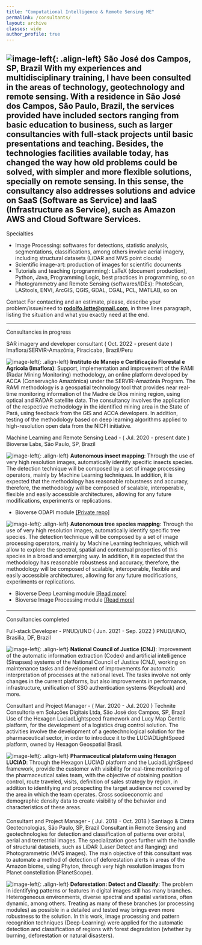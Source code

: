 ```yaml
---
title: "Computational Intelligence & Remote Sensing ME"
permalink: /consultants/
layout: archive
classes: wide
author_profile: true
---
```


<!-- Com as minhas experiências e formação multidisciplinar, tenho sido consultadas nas áreas de tecnologia, geotecnologia e sensoriamento remoto. Com residência em São José dos Campos, São Paulo, Brazil, os serviços prestados têm compreendido públicos desde a educação básica até empresariais, como consultorias mais amplas e de projetos. -->

![image-left]({{site.baseurl}}/assets/images/logo/personal/personal-logo-final-04.svg){: .align-left} 
<h-place>São José dos Campos, SP, Brazil</h-place>
<h-exp-desc>With my experiences and multidisciplinary training, I have been consulted in the areas of technology, geotechnology and remote sensing. With a residence in São José dos Campos, São Paulo, Brazil, the services provided have included sectors ranging from basic education to business, such as larger consultancies with full-stack projects until basic presentations and teaching. Besides, the technologies facilities available today, has changed the way how old problems could be solved, with simpler and more flexible solutions, specially on remote sensing. In this sense, the consultancy also addresses solutions and advice on SaaS (Software as Service) and IaaS (Infrastructure as Service), such as Amazon AWS and Cloud Software Services.</h-exp-desc>
---

<h-exp-subtitle><i class="fas fa-atom"></i> Specialties</h-exp-subtitle>
* Image Processing: <h-exp-desc>softwares for detections, statistic analysis, segmentations, classifications, among others involve aerial imagery, including structural datasets (LiDAR and MVS point clouds)</h-exp-desc>
* Scientific image-art: <h-exp-desc>production of images for scientific documents</h-exp-desc>
* Tutorials and teaching (programming): <h-exp-desc>LaTeX (document production), Python, Java, Programming Logic, best practices in programming, so on</h-exp-desc>
* Photogrammetry and Remote Sensing (softwares/IDEs): <h-exp-desc>PhotoScan, LAStools, ENVI, ArcGIS, QGIS, GDAL, CGAL, PCL, MATLAB, so on</h-exp-desc>

<h-exp-subtitle><i class="far fa-address-card"></i> Contact</h-exp-subtitle>
<h-exp-desc>For contacting and an estimate, please, describe your problem/issue/need to <b style="color: rgb(204, 255, 204)">rodolfo.lotte@gmail.com</b>, in three lines paragraph, listing the situation and what you exactly need at the end.</h-exp-desc>

---
<h-exp-title><i class="fas fa-drafting-compass"></i> Consultancies in progress</h-exp-title>

<h-exp-subtitle>SAR imagery and developer consultant ( <h-period>Oct. 2022 - present date</h-period> )</h-exp-subtitle>
<h-place><i class="fas fa-building"></i> Imaflora/SERVIR-Amazônia, Piracicaba, Brazil/Peru</h-place>
<h-exp-desc></h-exp-desc>

![image-left]({{site.baseurl}}/assets/images/companies/imaflora.png?style=rounded){: .align-left} **Instituto de Manejo e Certificação Florestal e Agrícola (Imaflora)**: Support, implementation and improvement of the RAMI (Radar Mining Monitoring) methodology, an online platform developed by ACCA (Conservação Amazônica) under the SERVIR-Amazônia Program. The RAMI methodology is a geospatial technology tool that provides near real-time monitoring information of the Madre de Dios mining region, using optical and RADAR satellite data. The consultancy involves the application of the respective methodology in the identified mining area in the State of Pará, using feedback from the GIS and ACCA developers. In addition, testing of the methodology based on deep learning algorithms applied to high-resolution open data from the NICFI initiative.

<h-exp-subtitle>Machine Learning and Remote Sensing Lead - ( <h-period>Jul. 2020 - present date</h-period> )</h-exp-subtitle>
<h-place><i class="fas fa-building"></i> Bioverse Labs, São Paulo, SP, Brazil</h-place>
<h-exp-desc></h-exp-desc>

![image-left]({{site.baseurl}}/assets/images/applications/pics/same-dim/insect.jpg?style=rounded){: .align-left} **Autonomous insect mapping**: Through the use of very high resolution images, automatically identify specific insects species. The detection technique will be composed by a set of image processing operators, mainly by Machine Learning techniques. In addition, it is expected that the methodology has reasonable robustness and accuracy, therefore, the methodology will be composed of scalable, interoperable, flexible and easily accessible architectures, allowing for any future modifications, experiments or replications.

<ul class="fa-ul">
  <li><span class="fa-li"><i class="fab fa-github"></i></span><h-versioning>Bioverse ODAPI module <a href="https://github.com/Bioverse-Labs/">[Private repo]</a></h-versioning></li>  
</ul>

![image-left]({{site.baseurl}}/assets/images/applications/pics/same-dim/tree-specie.png?style=rounded){: .align-left} **Autonomous tree species mapping**: Through the use of very high resolution images, automatically identify specific tree species. The detection technique will be composed by a set of image processing operators, mainly by Machine Learning techniques, which will allow to explore the spectral, spatial and contextual properties of this species in a broad and emerging way. In addition, it is expected that the methodology has reasonable robustness and accuracy, therefore, the methodology will be composed of scalable, interoperable, flexible and easily accessible architectures, allowing for any future modifications, experiments or replications.

<ul class="fa-ul">
  <li><span class="fa-li"><i class="fab fa-github"></i></span><h-versioning>Bioverse Deep Learning module <a href="https://github.com/Bioverse-Labs/deep-learning">[Read more]</a></h-versioning></li>
  <li><span class="fa-li"><i class="fab fa-github"></i></span><h-versioning>Bioverse Image Processing module <a href="https://github.com/Bioverse-Labs/deep-learning">[Read more]</a></h-versioning></li>  
</ul>

[comment]: <> (* <i class="fab fa-bitbucket"></i>)

<div style="text-align: center; margin: 20px auto"><span class="divider"><i class="fas fa-clipboard-check" style="color: #40414b"></i></span></div>

---
<h-exp-title><i class="fas fa-clipboard-check"></i> Consultancies completed</h-exp-title>

<h-exp-subtitle>Full-stack Developer - PNUD/UNO ( <h-period>Jun. 2021 - Sep. 2022</h-period> )</h-exp-subtitle>
<h-place><i class="fas fa-building"></i> PNUD/UNO, Brasilia, DF, Brazil</h-place>
<h-exp-desc></h-exp-desc>

![image-left]({{site.baseurl}}/assets/images/applications/pics/same-dim/onu.png){: .align-left} **National Council of Justice (CNJ)**: Improvement of the automatic information extraction (Codex) and artificial intelligence (Sinapses) systems of the National Council of Justice (CNJ), working on maintenance tasks and development of improvements for automatic interpretation of processes at the national level. The tasks involve not only changes in the current platforms, but also improvements in performance, infrastructure, unification of SSO authentication systems (Keycloak) and more.

<h-exp-subtitle>Consultant and Project Manager - ( <h-period>Mar. 2020 - Jul. 2020</h-period> )</h-exp-subtitle>
<h-place><i class="fas fa-building"></i> Technite Consultoria em Soluções Digitais Ltda, São José dos Campos, SP, Brazil</h-place>
<h-exp-desc>Use of the Hexagon LuciadLightspeed framework and Lucy Map Centric platform, for the development of a logistics drug control solution. The activities involve the development of a geotechnological solution for the pharmaceutical sector, in order to introduce it to the LUCIADLightSpeed platform, owned by Hexagon Geospatial Brasil.</h-exp-desc>

![image-left]({{site.baseurl}}/assets/images/applications/pics/same-dim/technite.png?style=rounded){: .align-left} **Pharmaceutical plataform using Hexagon LUCIAD**: Through the Hexagon LUCIAD platform and the LuciadLightSpeed framework, provide the customer with visibility for real-time monitoring of the pharmaceutical sales team, with the objective of obtaining position control, route traveled, visits, definition of sales strategy by region, in addition to identifying and prospecting the target audience not covered by the area in which the team operates. Cross socioeconomic and demographic density data to create visibility of the behavior and characteristics of these areas.

<div style="text-align: center; margin: 20px auto"><span class="divider"><i class="fas fa-clipboard-check" style="color: #40414b"></i></span></div>

<h-exp-subtitle>Consultant and Project Manager - ( <h-period>Jul. 2018 - Oct. 2018</h-period> )</h-exp-subtitle>
<h-place><i class="fas fa-building"></i> Santiago & Cintra Geotecnologias, São Paulo, SP, Brazil</h-place>
<h-exp-desc>Consultant in Remote Sensing and geotechnologies for detection and classification of patterns over orbital, aerial and terrestrial images. The specialization goes further with the handle of structural datasets, such as LiDAR (Laser Detect and Ranging) and Photogrammetric (MVS images). The main objective of this consultant was to automate a method of detection of deforestation alerts in areas of the Amazon biome, using Phyton, through very high resolution images from Planet constellation (PlanetScope).</h-exp-desc>

![image-left]({{site.baseurl}}/assets/images/applications/pics/same-dim/sccon.png?style=rounded){: .align-left} **Deforestation: Detect and Classify**: The problem in identifying patterns or features in digital images still has many branches. Heterogeneous environments, diverse spectral and spatial variations, often dynamic, among others. Treating as many of these branches (or processing modules) as possible in a detailed and tested way brings even more robustness to the solution. In this work, image processing and pattern recognition techniques (Deep-Learning) were applied for the automatic detection and classification of regions with forest degradation (whether by burning, deforestation or natural disasters).

<div style="text-align: center; margin: 20px auto"><span class="divider"><i class="fas fa-clipboard-check" style="color: #40414b"></i></span></div>
